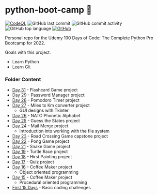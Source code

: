 # python-boot-camp  🐍
[![CodeQL](https://github.com/Jackson-Miller/python-boot-camp/actions/workflows/codeql-analysis.yml/badge.svg)](https://github.com/Jackson-Miller/python-boot-camp/actions/workflows/codeql-analysis.yml)
![GitHub last commit](https://img.shields.io/github/last-commit/Jackson-Miller/python-boot-camp)
![GitHub commit activity](https://img.shields.io/github/commit-activity/w/Jackson-Miller/python-boot-camp)
![GitHub top language](https://img.shields.io/github/languages/top/Jackson-Miller/python-boot-camp)
[![GitHub](https://img.shields.io/github/license/Jackson-Miller/python-boot-camp)](https://github.com/Jackson-Miller/python-boot-camp/blob/main/LICENSE)

Personal repo for the Udemy 100 Days of Code: The Complete Python Pro Bootcamp for 2022.

Goals with this project.
- Learn Python
- Learn Git

### Folder Content
- [Day 31](https://github.com/Jackson-Miller/python-boot-camp/tree/main/Day%2031) - Flashcard Game project
- [Day 29](https://github.com/Jackson-Miller/python-boot-camp/tree/main/Day%2029) - Password Manager project
- [Day 28](https://github.com/Jackson-Miller/python-boot-camp/tree/main/Day%2028) - Pomodoro Timer project
- [Day 27](https://github.com/Jackson-Miller/python-boot-camp/tree/main/Day%2027) - Miles to Km converter project
  - GUI designs with Tkinter
- [Day 26](https://github.com/Jackson-Miller/python-boot-camp/tree/main/Day%2026) - NATO Phonetic Alphabet
- [Day 25](https://github.com/Jackson-Miller/python-boot-camp/tree/main/Day%2025) - Guess the States project
- [Day 24](https://github.com/Jackson-Miller/python-boot-camp/tree/main/Day%2024) - Mail Merge project
  - Introduction into working with the file system
- [Day 23](https://github.com/Jackson-Miller/python-boot-camp/tree/main/Day%2023) - Road Crossing Game capstone project
- [Day 22](https://github.com/Jackson-Miller/python-boot-camp/tree/main/Day%2022) - Pong Game project
- [Day 21](https://github.com/Jackson-Miller/python-boot-camp/tree/main/Day%2021) - Snake Game project
- [Day 19](https://github.com/Jackson-Miller/python-boot-camp/tree/main/Day%2019) - Turtle Race project
- [Day 18](https://github.com/Jackson-Miller/python-boot-camp/tree/main/Day%2018) - Hirst Painting project
- [Day 17](https://github.com/Jackson-Miller/python-boot-camp/tree/main/Day%2017) - Quiz project
- [Day 16](https://github.com/Jackson-Miller/python-boot-camp/tree/main/Day%2016) - Coffee Maker project
    - Object oriented programming
- [Day 15](https://github.com/Jackson-Miller/python-boot-camp/tree/main/Day%2015) - Coffee Maker project
    - Procedural oriented programming
- [First 15 Days](https://github.com/Jackson-Miller/python-boot-camp/tree/main/First%2015%20Days) - Basic coding challenges





